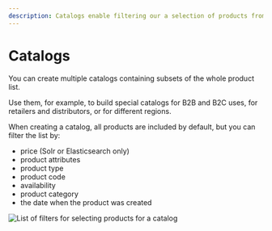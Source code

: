 ```yaml
---
description: Catalogs enable filtering our a selection of products from the PIM.
---
```


# Catalogs

You can create multiple catalogs containing subsets of the whole product list.

Use them, for example, to build special catalogs for B2B and B2C uses, for retailers and distributors, or for different regions.

When creating a catalog, all products are included by default, but you can filter the list by:

- price (Solr or Elasticsearch only)
- product attributes
- product type
- product code
- availability
- product category
- the date when the product was created

![List of filters for selecting products for a catalog](catalogs_filters.png)
